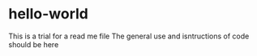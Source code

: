 # hello-world

This is a trial for a read me file
The general use and isntructions of code should be here
